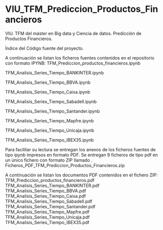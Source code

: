 # VIU_TFM_Prediccion_Productos_Financieros
VIU. TFM del máster en Big data y Ciencia de datos. Predicción de Productos Financieros.

Índice del Código fuente del proyecto.

A continuación se listan los ficheros  fuentes contenidos en el repositorio con formato IPYNB:
TFM_Prediccion_productos_financieros.ipynb

TFM_Analisis_Series_Tiempo_BANKINTER.ipynb

TFM_Analisis_Series_Tiempo_BBVA.ipynb

TFM_Analisis_Series_Tiempo_Caixa.ipynb

TFM_Analisis_Series_Tiempo_Sabadell.ipynb

TFM_Analisis_Series_Tiempo_Santander.ipynb

TFM_Analisis_Series_Tiempo_Mapfre.ipynb

TFM_Analisis_Series_Tiempo_Unicaja.ipynb

TFM_Analisis_Series_Tiempo_IBEX35.ipynb

Para facilitar su lectura se entregan los anexos de los ficheros fuentes de tipo ipynb  impresos en formato PDF. Se entregan 9 ficheros de tipo pdf en un único fichero con formato ZIP llamado . Ficheros_PDF_TFM_Prediccion_Productos_Financieros.zip

A continuación se listan los documentos PDF contenidos en el fichero ZIP: 
TFM_Prediccion_productos_financieros.pdf
TFM_Analisis_Series_Tiempo_BANKINTER.pdf
TFM_Analisis_Series_Tiempo_BBVA.pdf
TFM_Analisis_Series_Tiempo_Caixa.pdf
TFM_Analisis_Series_Tiempo_Sabadell.pdf
TFM_Analisis_Series_Tiempo_Santander.pdf
TFM_Analisis_Series_Tiempo_Mapfre.pdf
TFM_Analisis_Series_Tiempo_Unicaja.pdf
TFM_Analisis_Series_Tiempo_IBEX35.pdf


